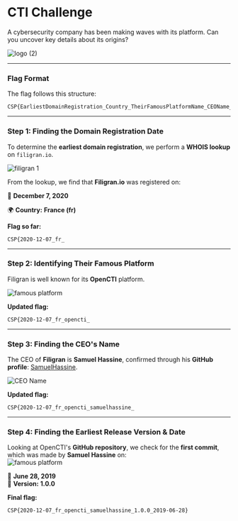 # **CTI Challenge**  

A cybersecurity company has been making waves with its platform. Can you uncover key details about its origins?  

![logo (2)](https://github.com/user-attachments/assets/76416769-c9e5-496a-8cfa-393130a4e6de)

---

### **Flag Format**  

The flag follows this structure:  

```
CSP{EarliestDomainRegistration_Country_TheirFamousPlatformName_CEOName_EarliestReleaseAvailableVersion_EarliestReleaseAvailableDate}
```

---

### **Step 1: Finding the Domain Registration Date**  

To determine the **earliest domain registration**, we perform a **WHOIS lookup** on `filigran.io`.  

![filigran 1](https://github.com/user-attachments/assets/8fb9d4c1-7564-4eee-9f10-4083aa8e8d6b)

From the lookup, we find that **Filigran.io** was registered on:  

📅 **December 7, 2020**  

🌍 **Country:** **France (fr)**  

**Flag so far:**  
```
CSP{2020-12-07_fr_
```

---

### **Step 2: Identifying Their Famous Platform**  

Filigran is well known for its **OpenCTI** platform.  

![famous platform](https://github.com/user-attachments/assets/25c5f720-930e-457b-a0be-7962c62b5cdf)


**Updated flag:**  
```
CSP{2020-12-07_fr_opencti_
```

---

### **Step 3: Finding the CEO's Name**  

The CEO of **Filigran** is **Samuel Hassine**, confirmed through his **GitHub profile**: [SamuelHassine](https://github.com/SamuelHassine).  

![CEO Name](https://github.com/user-attachments/assets/38bf4682-fd62-4d8a-9702-b86a8b544db8)


**Updated flag:**  
```
CSP{2020-12-07_fr_opencti_samuelhassine_
```

---

### **Step 4: Finding the Earliest Release Version & Date**  

Looking at OpenCTI's **GitHub repository**, we check for the **first commit**, which was made by **Samuel Hassine** on:  
![famous platform](https://github.com/user-attachments/assets/d18d7686-8a41-4e68-90bc-b4dbd15effd7)



📅 **June 28, 2019**  
🔢 **Version:** **1.0.0**  

**Final flag:**  
```
CSP{2020-12-07_fr_opencti_samuelhassine_1.0.0_2019-06-28}
```
